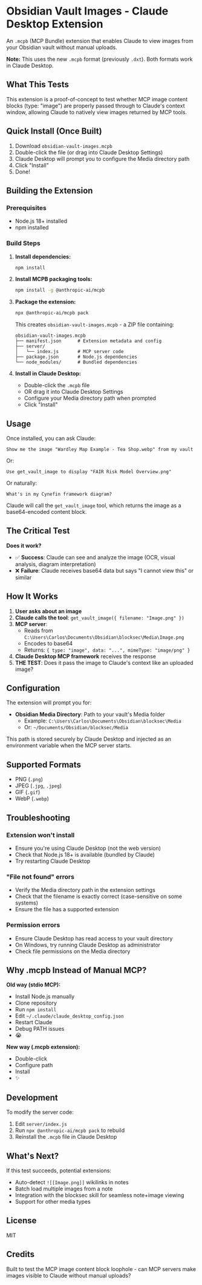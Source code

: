 # Obsidian Vault Images - Claude Desktop Extension

An `.mcpb` (MCP Bundle) extension that enables Claude to view images from your Obsidian vault without manual uploads.

**Note:** This uses the new `.mcpb` format (previously `.dxt`). Both formats work in Claude Desktop.

## What This Tests

This extension is a proof-of-concept to test whether MCP image content blocks (type: "image") are properly passed through to Claude's context window, allowing Claude to natively view images returned by MCP tools.

## Quick Install (Once Built)

1. Download `obsidian-vault-images.mcpb`
2. Double-click the file (or drag into Claude Desktop Settings)
3. Claude Desktop will prompt you to configure the Media directory path
4. Click "Install"
5. Done!

## Building the Extension

### Prerequisites

- Node.js 18+ installed
- npm installed

### Build Steps

1. **Install dependencies:**
   ```bash
   npm install
   ```

2. **Install MCPB packaging tools:**
   ```bash
   npm install -g @anthropic-ai/mcpb
   ```

3. **Package the extension:**
   ```bash
   npx @anthropic-ai/mcpb pack
   ```

   This creates `obsidian-vault-images.mcpb` - a ZIP file containing:
   ```
   obsidian-vault-images.mcpb
   ├── manifest.json      # Extension metadata and config
   ├── server/
   │   └── index.js       # MCP server code
   ├── package.json       # Node.js dependencies
   └── node_modules/      # Bundled dependencies
   ```

4. **Install in Claude Desktop:**
   - Double-click the `.mcpb` file
   - OR drag it into Claude Desktop Settings
   - Configure your Media directory path when prompted
   - Click "Install"

## Usage

Once installed, you can ask Claude:

```
Show me the image "Wardley Map Example - Tea Shop.webp" from my vault
```

Or:

```
Use get_vault_image to display "FAIR Risk Model Overview.png"
```

Or naturally:

```
What's in my Cynefin framework diagram?
```

Claude will call the `get_vault_image` tool, which returns the image as a base64-encoded content block.

## The Critical Test

**Does it work?**

- ✅ **Success**: Claude can see and analyze the image (OCR, visual analysis, diagram interpretation)
- ❌ **Failure**: Claude receives base64 data but says "I cannot view this" or similar

## How It Works

1. **User asks about an image**
2. **Claude calls the tool**: `get_vault_image({ filename: "Image.png" })`
3. **MCP server**:
   - Reads from `C:\Users\Carlos\Documents\Obsidian\blocksec\Media\Image.png`
   - Encodes to base64
   - Returns: `{ type: "image", data: "...", mimeType: "image/png" }`
4. **Claude Desktop MCP framework** receives the response
5. **THE TEST**: Does it pass the image to Claude's context like an uploaded image?

## Configuration

The extension will prompt you for:

- **Obsidian Media Directory**: Path to your vault's Media folder
  - Example: `C:\Users\Carlos\Documents\Obsidian\blocksec\Media`
  - Or: `~/Documents/Obsidian/blocksec/Media`

This path is stored securely by Claude Desktop and injected as an environment variable when the MCP server starts.

## Supported Formats

- PNG (`.png`)
- JPEG (`.jpg`, `.jpeg`)
- GIF (`.gif`)
- WebP (`.webp`)

## Troubleshooting

### Extension won't install
- Ensure you're using Claude Desktop (not the web version)
- Check that Node.js 18+ is available (bundled by Claude)
- Try restarting Claude Desktop

### "File not found" errors
- Verify the Media directory path in the extension settings
- Check that the filename is exactly correct (case-sensitive on some systems)
- Ensure the file has a supported extension

### Permission errors
- Ensure Claude Desktop has read access to your vault directory
- On Windows, try running Claude Desktop as administrator
- Check file permissions on the Media directory

## Why .mcpb Instead of Manual MCP?

**Old way (stdio MCP):**
- Install Node.js manually
- Clone repository
- Run `npm install`
- Edit `~/.claude/claude_desktop_config.json`
- Restart Claude
- Debug PATH issues
- 😭

**New way (.mcpb extension):**
- Double-click
- Configure path
- Install
- ✨

## Development

To modify the server code:

1. Edit `server/index.js`
2. Run `npx @anthropic-ai/mcpb pack` to rebuild
3. Reinstall the `.mcpb` file in Claude Desktop

## What's Next?

If this test succeeds, potential extensions:
- Auto-detect `![[Image.png]]` wikilinks in notes
- Batch load multiple images from a note
- Integration with the blocksec skill for seamless note+image viewing
- Support for other media types

## License

MIT

## Credits

Built to test the MCP image content block loophole - can MCP servers make images visible to Claude without manual uploads?
